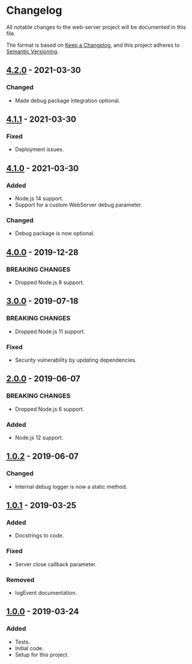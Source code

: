 # Changelog
All notable changes to the web-server project will be documented in this file.

The format is based on [Keep a Changelog](https://keepachangelog.com/en/1.0.0/),
and this project adheres to [Semantic Versioning](https://semver.org/spec/v2.0.0.html).

[comment]: <> (## [Unreleased])
## [4.2.0] - 2021-03-30
### Changed
- Made debug package integration optional.

## [4.1.1] - 2021-03-30
### Fixed
- Deployment issues.

## [4.1.0] - 2021-03-30
### Added
- Node.js 14 support.
- Support for a custom WebServer debug parameter.

### Changed
- Debug package is now optional.

## [4.0.0] - 2019-12-28
### BREAKING CHANGES
- Dropped Node.js 8 support.

## [3.0.0] - 2019-07-18
### BREAKING CHANGES
- Dropped Node.js 11 support.

### Fixed
- Security vulnerability by updating dependencies.

## [2.0.0] - 2019-06-07
### BREAKING CHANGES
- Dropped Node.js 6 support.

### Added
- Node.js 12 support.

## [1.0.2] - 2019-06-07
### Changed
- Internal debug logger is now a static method.

## [1.0.1] - 2019-03-25
### Added
- Docstrings to code.

### Fixed
- Server close callback parameter.

### Removed
- logEvent documentation.

## [1.0.0] - 2019-03-24
### Added
- Tests.
- Initial code.
- Setup for this project.

[Unreleased]: https://github.com/Ionaru/web-server/compare/4.2.0...HEAD
[4.2.0]: https://github.com/Ionaru/web-server/compare/4.1.1...4.2.0
[4.1.1]: https://github.com/Ionaru/web-server/compare/4.1.0...4.1.1
[4.1.0]: https://github.com/Ionaru/web-server/compare/4.0.0...4.1.0
[4.0.0]: https://github.com/Ionaru/web-server/compare/3.0.0...4.0.0
[3.0.0]: https://github.com/Ionaru/web-server/compare/2.0.0...3.0.0
[2.0.0]: https://github.com/Ionaru/web-server/compare/1.0.2...2.0.0
[1.0.2]: https://github.com/Ionaru/web-server/compare/1.0.1...1.0.2
[1.0.1]: https://github.com/Ionaru/web-server/compare/1.0.0...1.0.1
[1.0.0]: https://github.com/Ionaru/web-server/compare/d563dcd...1.0.0
